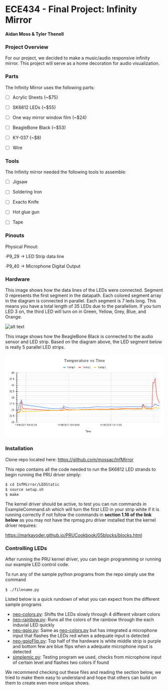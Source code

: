 # ECE434 - Final Project: Infinity Mirror

**Aidan Moss & Tyler Thenell**



### Project Overview

For our project, we decided to make a music/audio responsive infinity mirror. This project will serve as a home decoration for audio visualization. 



### Parts

The Infinity Mirror uses the following parts:

- [ ] Acrylic Sheets (~$75)
- [ ] SK6812 LEDs (~$55)
- [ ] One way mirror window film (~$24)
- [ ] BeagleBone Black (~$53)
- [ ] KY-037 (~$8)
- [ ] Wire



### Tools

The Infinity mirror needed the following tools to assemble:

- [ ] Jigsaw
- [ ] Soldering Iron
- [ ] Exacto Knife
- [ ] Hot glue gun
- [ ] Tape



### Pinouts

Physical Pinout:

·P9_29 → LED Strip data line

·P9_40 → Microphone Digital Output



### Hardware

This image shows how the data lines of the LEDs were connected. Segment 0 represents the first segment in the datapath. Each colored segment array in the diagram is connected in parallel. Each segment is 7 leds long. This means you have a total length of 35 LEDs due to the parallelism. If you turn LED 3 on, the third LED will turn on in Green, Yellow, Grey, Blue, and Orange.

![alt text](https://github.com/mossac/InfMirror/LED-Schematic.png?raw=true)

This image shows how the BeagleBone Black is connected to the audio sensor and LED strip. Based on the diagram above, the LED segment below is really 5 parallel LED strips. 

![alt text](https://github.com/theneltj/Embedded-Linux/blob/master/hw09/TempLog.png?raw=true)

### Installation

Clone repo located here:  https://github.com/mossac/InfMirror

This repo contains all the code needed to run the SK6812 LED strands to begin running the PRU driver simply:

```shell
$ cd InfMirror/LEDStatic
$ source setup.sh
$ make
```

The kernel driver should be active, to test you can run commands in ExampleCommand.sh which will turn the first LED in your strip white if it is running correctly if not follow the commands in **section 1.16 of the link below** as you may not have the rpmsg.pru driver installed that the kernel driver requires:

https://markayoder.github.io/PRUCookbook/05blocks/blocks.html



### Controlling LEDs

After running the PRU kernel driver, you can begin programming or running our example LED control code. 

To run any of the sample python programs from the repo simply use the command

`$ ./filename.py`

Listed below is a quick rundown of what you can expect from the different sample programs

- [neo-colors.py](http://neo-colors.py/): Shifts the LEDs slowly through 4 different vibrant colors
- [neo-rainbow.py](http://neo-rainbow.py/): Runs all the colors of the rainbow through the each induvial LED quickly
- [neo-gpio.py](http://neo-gpio.py/): Same as [neo-colors.py](http://neo-colors.py/) but has integrated a microphone input that flashes the LEDs red when a adequate input is detected
- [neo-gpioFlip.py](http://neo-gpioflip.py/): Top half of the hardware is white middle strip is purple and bottom few are blue flips when a adequate microphone input is detected
- [simplemic.py](http://simplemic.py/): Testing program we used, checks from microphone input of certain level and flashes two colors if found

We recommend checking out these files and reading the section below, we tried to make them easy to understand and hope that others can build on them to create even more unique shows.







